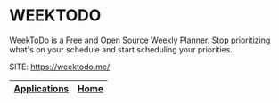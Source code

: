 # WEEKTODO

 WeekToDo is a Free and Open Source Weekly Planner. Stop prioritizing 
 what's on your schedule and start scheduling your priorities.

 SITE: https://weektodo.me/

 | [Applications](https://portable-linux-apps.github.io/apps.html) | [Home](https://portable-linux-apps.github.io)
 | --- | --- |
